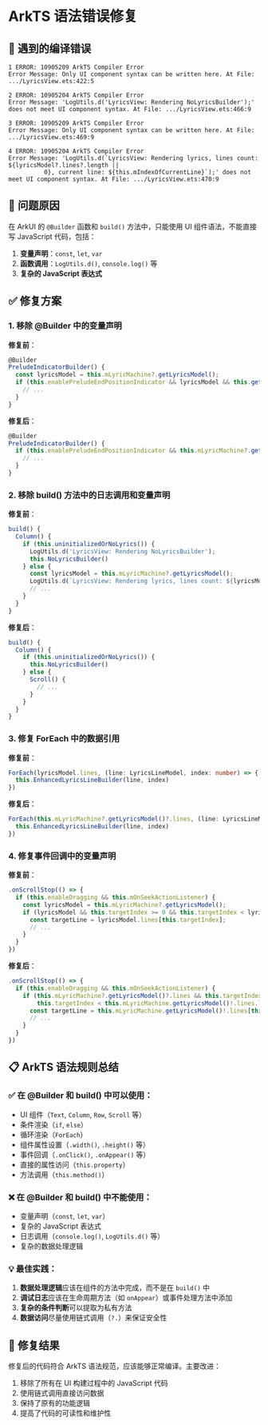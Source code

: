 # ArkTS 语法错误修复

## 🚫 遇到的编译错误

```
1 ERROR: 10905209 ArkTS Compiler Error
Error Message: Only UI component syntax can be written here. At File: .../LyricsView.ets:422:5

2 ERROR: 10905204 ArkTS Compiler Error
Error Message: 'LogUtils.d('LyricsView: Rendering NoLyricsBuilder');' does not meet UI component syntax. At File: .../LyricsView.ets:466:9

3 ERROR: 10905209 ArkTS Compiler Error
Error Message: Only UI component syntax can be written here. At File: .../LyricsView.ets:469:9

4 ERROR: 10905204 ArkTS Compiler Error
Error Message: 'LogUtils.d(`LyricsView: Rendering lyrics, lines count: ${lyricsModel?.lines?.length ||
          0}, current line: ${this.mIndexOfCurrentLine}`);' does not meet UI component syntax. At File: .../LyricsView.ets:470:9
```

## 🔧 问题原因

在 ArkUI 的 `@Builder` 函数和 `build()` 方法中，只能使用 UI 组件语法，不能直接写 JavaScript 代码，包括：

1. **变量声明**：`const`, `let`, `var`
2. **函数调用**：`LogUtils.d()`, `console.log()` 等
3. **复杂的 JavaScript 表达式**

## ✅ 修复方案

### 1. 移除 @Builder 中的变量声明

**修复前**：
```typescript
@Builder
PreludeIndicatorBuilder() {
  const lyricsModel = this.mLyricMachine?.getLyricsModel();
  if (this.enablePreludeEndPositionIndicator && lyricsModel && this.getPreludeCountDown() > 0) {
    // ...
  }
}
```

**修复后**：
```typescript
@Builder
PreludeIndicatorBuilder() {
  if (this.enablePreludeEndPositionIndicator && this.mLyricMachine?.getLyricsModel() && this.getPreludeCountDown() > 0) {
    // ...
  }
}
```

### 2. 移除 build() 方法中的日志调用和变量声明

**修复前**：
```typescript
build() {
  Column() {
    if (this.uninitializedOrNoLyrics()) {
      LogUtils.d('LyricsView: Rendering NoLyricsBuilder');
      this.NoLyricsBuilder()
    } else {
      const lyricsModel = this.mLyricMachine?.getLyricsModel();
      LogUtils.d(`LyricsView: Rendering lyrics, lines count: ${lyricsModel?.lines?.length || 0}`);
      // ...
    }
  }
}
```

**修复后**：
```typescript
build() {
  Column() {
    if (this.uninitializedOrNoLyrics()) {
      this.NoLyricsBuilder()
    } else {
      Scroll() {
        // ...
      }
    }
  }
}
```

### 3. 修复 ForEach 中的数据引用

**修复前**：
```typescript
ForEach(lyricsModel.lines, (line: LyricsLineModel, index: number) => {
  this.EnhancedLyricsLineBuilder(line, index)
})
```

**修复后**：
```typescript
ForEach(this.mLyricMachine?.getLyricsModel()?.lines, (line: LyricsLineModel, index: number) => {
  this.EnhancedLyricsLineBuilder(line, index)
})
```

### 4. 修复事件回调中的变量声明

**修复前**：
```typescript
.onScrollStop(() => {
  if (this.enableDragging && this.mOnSeekActionListener) {
    const lyricsModel = this.mLyricMachine?.getLyricsModel();
    if (lyricsModel && this.targetIndex >= 0 && this.targetIndex < lyricsModel.lines.length) {
      const targetLine = lyricsModel.lines[this.targetIndex];
      // ...
    }
  }
})
```

**修复后**：
```typescript
.onScrollStop(() => {
  if (this.enableDragging && this.mOnSeekActionListener) {
    if (this.mLyricMachine?.getLyricsModel()?.lines && this.targetIndex >= 0 &&
        this.targetIndex < this.mLyricMachine.getLyricsModel()!.lines.length) {
      const targetLine = this.mLyricMachine.getLyricsModel()!.lines[this.targetIndex];
      // ...
    }
  }
})
```

## 📋 ArkTS 语法规则总结

### ✅ 在 @Builder 和 build() 中可以使用：
- UI 组件（`Text`, `Column`, `Row`, `Scroll` 等）
- 条件渲染（`if`, `else`）
- 循环渲染（`ForEach`）
- 组件属性设置（`.width()`, `.height()` 等）
- 事件回调（`.onClick()`, `.onAppear()` 等）
- 直接的属性访问（`this.property`）
- 方法调用（`this.method()`）

### ❌ 在 @Builder 和 build() 中不能使用：
- 变量声明（`const`, `let`, `var`）
- 复杂的 JavaScript 表达式
- 日志调用（`console.log()`, `LogUtils.d()` 等）
- 复杂的数据处理逻辑

### 💡 最佳实践：
1. **数据处理逻辑**应该在组件的方法中完成，而不是在 `build()` 中
2. **调试日志**应该在生命周期方法（如 `onAppear`）或事件处理方法中添加
3. **复杂的条件判断**可以提取为私有方法
4. **数据访问**尽量使用链式调用（`?.`）来保证安全性

## 🎯 修复结果

修复后的代码符合 ArkTS 语法规范，应该能够正常编译。主要改进：

1. 移除了所有在 UI 构建过程中的 JavaScript 代码
2. 使用链式调用直接访问数据
3. 保持了原有的功能逻辑
4. 提高了代码的可读性和维护性
